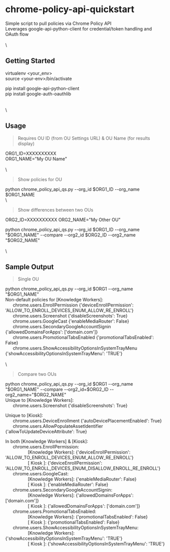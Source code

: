 # chrome-policy-api-quickstart

Simple script to pull policies via Chrome Policy API  
Leverages google-api-python-client for credential/token handling and OAuth flow  
\
\
## Getting Started

virtualenv \<your_env\>   
source \<your-env\>/bin/activate

pip install google-api-python-client  
pip install google-auth-oauthlib  
\
\
\
## Usage

> Requires OU ID (from OU Settings URL) & OU Name (for results display)   

ORG1_ID=XXXXXXXXXX  
ORG1_NAME="My OU Name"  
\
\

>Show policies for OU  

python chrome_policy_api_qs.py --org_id $ORG1_ID --org_name $ORG1_NAME
\
\
>Show differences between two OUs

ORG2_ID=XXXXXXXXXX
ORG2_NAME="My Other OU"

python chrome_policy_api_qs.py --org_id $ORG1_ID --org_name "$ORG1_NAME" --compare --org2_id $ORG2_ID --org2_name "$ORG2_NAME"  
\
\
## Sample Output
  
>Single OU  

python chrome_policy_api_qs.py --org_id $ORG1 --org_name "$ORG1_NAME"  
Non-default policies for [Knowledge Workers]:  
&nbsp;&nbsp;&nbsp;&nbsp;&nbsp;&nbsp;chrome.users.EnrollPermission {'deviceEnrollPermission': 'ALLOW_TO_ENROLL_DEVICES_ENUM_ALLOW_RE_ENROLL'}  
&nbsp;&nbsp;&nbsp;&nbsp;&nbsp;&nbsp;chrome.users.Screenshot {'disableScreenshots': True}  
&nbsp;&nbsp;&nbsp;&nbsp;&nbsp;&nbsp;chrome.users.GoogleCast {'enableMediaRouter': False}  
&nbsp;&nbsp;&nbsp;&nbsp;&nbsp;&nbsp;chrome.users.SecondaryGoogleAccountSignin {'allowedDomainsForApps': ['domain.com']}  
&nbsp;&nbsp;&nbsp;&nbsp;&nbsp;&nbsp;chrome.users.PromotionalTabsEnabled {'promotionalTabsEnabled': False}  
&nbsp;&nbsp;&nbsp;&nbsp;&nbsp;&nbsp;chrome.users.ShowAccessibilityOptionsInSystemTrayMenu {'showAccessibilityOptionsInSystemTrayMenu': 'TRUE'}  
\
\  
>Compare two OUs  

python chrome_policy_api_qs.py --org_id $ORG1 --org_name "$ORG1_NAME" --compare --org2_id=$ORG2_ID --org2_name="$ORG2_NAME"  
Unique to [Knowledge Workers]:  
&nbsp;&nbsp;&nbsp;&nbsp;&nbsp;&nbsp;chrome.users.Screenshot {'disableScreenshots': True}  
  
Unique to [Kiosk]:  
&nbsp;&nbsp;&nbsp;&nbsp;&nbsp;&nbsp;chrome.users.DeviceEnrollment {'autoDevicePlacementEnabled': True}  
&nbsp;&nbsp;&nbsp;&nbsp;&nbsp;&nbsp;chrome.users.AllowPopulateAssetIdentifier {'allowToUpdateDeviceAttribute': True}  

In both [Knowledge Workers] & [Kiosk]:  
&nbsp;&nbsp;&nbsp;&nbsp;&nbsp;&nbsp;chrome.users.EnrollPermission:  
&nbsp;&nbsp;&nbsp;&nbsp;&nbsp;&nbsp;&nbsp;&nbsp;&nbsp;&nbsp;&nbsp;&nbsp;&nbsp;&nbsp;&nbsp;&nbsp;&nbsp;&nbsp;[Knowledge Workers]:  {'deviceEnrollPermission': 'ALLOW_TO_ENROLL_DEVICES_ENUM_ALLOW_RE_ENROLL'}  
&nbsp;&nbsp;&nbsp;&nbsp;&nbsp;&nbsp;&nbsp;&nbsp;&nbsp;&nbsp;&nbsp;&nbsp;&nbsp;&nbsp;&nbsp;&nbsp;&nbsp;&nbsp;[      Kiosk      ]:  {'deviceEnrollPermission': 'ALLOW_TO_ENROLL_DEVICES_ENUM_DISALLOW_ENROLL_RE_ENROLL'}  
&nbsp;&nbsp;&nbsp;&nbsp;&nbsp;&nbsp;chrome.users.GoogleCast:  
&nbsp;&nbsp;&nbsp;&nbsp;&nbsp;&nbsp;&nbsp;&nbsp;&nbsp;&nbsp;&nbsp;&nbsp;&nbsp;&nbsp;&nbsp;&nbsp;&nbsp;&nbsp;[Knowledge Workers]:  {'enableMediaRouter': False}  
&nbsp;&nbsp;&nbsp;&nbsp;&nbsp;&nbsp;&nbsp;&nbsp;&nbsp;&nbsp;&nbsp;&nbsp;&nbsp;&nbsp;&nbsp;&nbsp;&nbsp;&nbsp;[      Kiosk      ]:  {'enableMediaRouter': False}  
&nbsp;&nbsp;&nbsp;&nbsp;&nbsp;&nbsp;chrome.users.SecondaryGoogleAccountSignin:  
&nbsp;&nbsp;&nbsp;&nbsp;&nbsp;&nbsp;&nbsp;&nbsp;&nbsp;&nbsp;&nbsp;&nbsp;&nbsp;&nbsp;&nbsp;&nbsp;&nbsp;&nbsp;[Knowledge Workers]:  {'allowedDomainsForApps': ['domain.com']}  
&nbsp;&nbsp;&nbsp;&nbsp;&nbsp;&nbsp;&nbsp;&nbsp;&nbsp;&nbsp;&nbsp;&nbsp;&nbsp;&nbsp;&nbsp;&nbsp;&nbsp;&nbsp;[      Kiosk      ]:  {'allowedDomainsForApps': ['domain.com']}  
&nbsp;&nbsp;&nbsp;&nbsp;&nbsp;&nbsp;chrome.users.PromotionalTabsEnabled:  
&nbsp;&nbsp;&nbsp;&nbsp;&nbsp;&nbsp;&nbsp;&nbsp;&nbsp;&nbsp;&nbsp;&nbsp;&nbsp;&nbsp;&nbsp;&nbsp;&nbsp;&nbsp;[Knowledge Workers]:  {'promotionalTabsEnabled': False}  
&nbsp;&nbsp;&nbsp;&nbsp;&nbsp;&nbsp;&nbsp;&nbsp;&nbsp;&nbsp;&nbsp;&nbsp;&nbsp;&nbsp;&nbsp;&nbsp;&nbsp;&nbsp;[      Kiosk      ]:  {'promotionalTabsEnabled': False}  
&nbsp;&nbsp;&nbsp;&nbsp;&nbsp;&nbsp;chrome.users.ShowAccessibilityOptionsInSystemTrayMenu:  
&nbsp;&nbsp;&nbsp;&nbsp;&nbsp;&nbsp;&nbsp;&nbsp;&nbsp;&nbsp;&nbsp;&nbsp;&nbsp;&nbsp;&nbsp;&nbsp;&nbsp;&nbsp;[Knowledge Workers]:  {'showAccessibilityOptionsInSystemTrayMenu': 'TRUE'}  
&nbsp;&nbsp;&nbsp;&nbsp;&nbsp;&nbsp;&nbsp;&nbsp;&nbsp;&nbsp;&nbsp;&nbsp;&nbsp;&nbsp;&nbsp;&nbsp;&nbsp;&nbsp;[      Kiosk      ]:  {'showAccessibilityOptionsInSystemTrayMenu': 'TRUE'}  